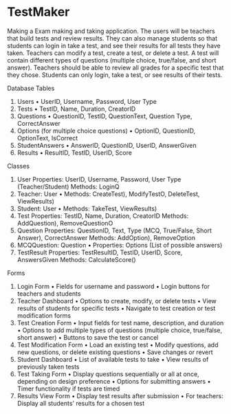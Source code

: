 # TestMaker

Making a Exam making and taking application. The users will be teachers that build tests and review results. They can also manage students so that students can login in take a test, and see their results for all tests they have taken.
Teachers can modify a test, create a test, or delete a test. A test will contain different types of questions (multiple choice, true/false, and short answer). Teachers should be able to review all grades for a specific test that they chose.
Students can only login, take a test, or see results of their tests.


Database Tables
1. Users
• UserID, Username, Password, User Type
2. Tests
• TestID, Name, Duration, CreatorID
3. Questions
• QuestionID, TestID, QuestionText, Question Type, CorrectAnswer
4. Options (for multiple choice questions)
• OptionID, QuestionID, OptionText, IsCorrect
5. StudentAnswers
• AnswerlD, QuestionID, UserID, AnswerGiven
6. Results
• ResultID, TestID, UserID, Score

Classes
1. User
﻿﻿Properties: UserID, Username, Password, User Type (Teacher/Student)
﻿﻿Methods: LoginQ
2. Teacher: User
• Methods: CreateTest), ModifyTestO, DeleteTest, ViewResults)
3. Student: User
• Methods: TakeTest, ViewResults)
4. Test
﻿﻿Properties: TestID, Name, Duration, CreatorID
﻿﻿Methods: AddQuestion), RemoveQuestionO
5. Question
﻿﻿Properties: QuestionID, Text, Type (MCQ, True/False, Short Answer), CorrectAnswer
﻿﻿Methods: AddOption), RemoveOption
6. MCQQuestion: Question
• Properties: Options (List of possible answers)
7. TestResult
﻿﻿Properties: TestResultID, TestID, UserID, Score, AnswersGiven
﻿﻿Methods: CalculateScore()


Forms
1. Login Form
• ﻿﻿Fields for username and password
• ﻿﻿Login buttons for teachers and students
2. Teacher Dashboard
• ﻿﻿Options to create, modify, or delete tests
﻿﻿• View results of students for specific tests
• ﻿﻿Navigate to test creation or test modification forms
3. Test Creation Form
• ﻿﻿Input fields for test name, description, and duration
• ﻿﻿Options to add multiple types of questions (multiple choice, true/false, short answer)
• ﻿﻿Buttons to save the test or cancel
4. Test Modification Form
• ﻿﻿Load an existing test
• ﻿﻿Modify questions, add new questions, or delete existing questions
• ﻿﻿Save changes or revert
5. Student Dashboard
• ﻿﻿List of available tests to take
• ﻿﻿View results of previously taken tests
6. Test Taking Form
• ﻿﻿Display questions sequentially or all at once, depending on design preference
• ﻿﻿Options for submitting answers
• ﻿﻿Timer functionality if tests are timed
7. Results View Form
• ﻿﻿Display test results after submission
• ﻿﻿For teachers: Display all students' results for a chosen test

